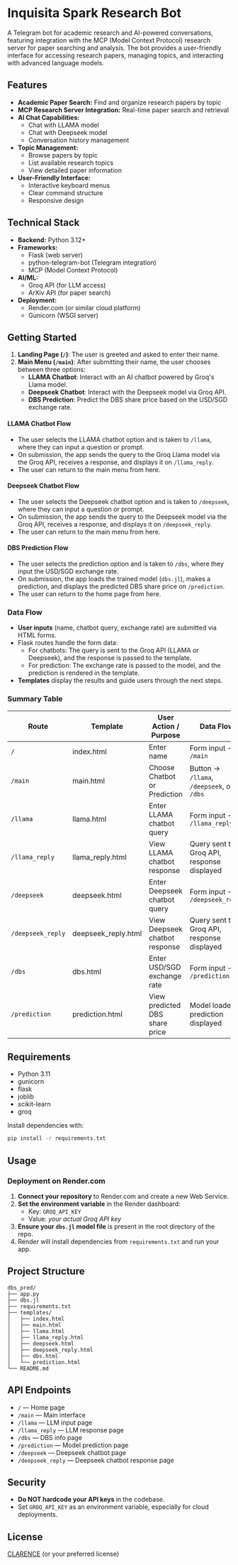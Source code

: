 # Inquisita Spark Research Bot

A Telegram bot for academic research and AI-powered conversations, featuring integration with the MCP (Model Context Protocol) research server for paper searching and analysis. The bot provides a user-friendly interface for accessing research papers, managing topics, and interacting with advanced language models.

## Features

- **Academic Paper Search:** Find and organize research papers by topic
- **MCP Research Server Integration:** Real-time paper search and retrieval
- **AI Chat Capabilities:**
  - Chat with LLAMA model
  - Chat with Deepseek model
  - Conversation history management
- **Topic Management:**
  - Browse papers by topic
  - List available research topics
  - View detailed paper information
- **User-Friendly Interface:**
  - Interactive keyboard menus
  - Clear command structure
  - Responsive design

## Technical Stack

- **Backend:** Python 3.12+
- **Frameworks:**
  - Flask (web server)
  - python-telegram-bot (Telegram integration)
  - MCP (Model Context Protocol)
- **AI/ML:**
  - Groq API (for LLM access)
  - ArXiv API (for paper search)
- **Deployment:**
  - Render.com (or similar cloud platform)
  - Gunicorn (WSGI server)

## Getting Started

1. **Landing Page (`/`)**: The user is greeted and asked to enter their name.
2. **Main Menu (`/main`)**: After submitting their name, the user chooses between three options:
    - **LLAMA Chatbot**: Interact with an AI chatbot powered by Groq's Llama model.
    - **Deepseek Chatbot**: Interact with the Deepseek model via Groq API.
    - **DBS Prediction**: Predict the DBS share price based on the USD/SGD exchange rate.

#### LLAMA Chatbot Flow
- The user selects the LLAMA chatbot option and is taken to `/llama`, where they can input a question or prompt.
- On submission, the app sends the query to the Groq Llama model via the Groq API, receives a response, and displays it on `/llama_reply`.
- The user can return to the main menu from here.

#### Deepseek Chatbot Flow
- The user selects the Deepseek chatbot option and is taken to `/deepseek`, where they can input a question or prompt.
- On submission, the app sends the query to the Deepseek model via the Groq API, receives a response, and displays it on `/deepseek_reply`.
- The user can return to the main menu from here.

#### DBS Prediction Flow
- The user selects the prediction option and is taken to `/dbs`, where they input the USD/SGD exchange rate.
- On submission, the app loads the trained model (`dbs.jl`), makes a prediction, and displays the predicted DBS share price on `/prediction`.
- The user can return to the home page from here.

### Data Flow
- **User inputs** (name, chatbot query, exchange rate) are submitted via HTML forms.
- Flask routes handle the form data:
    - For chatbots: The query is sent to the Groq API (LLAMA or Deepseek), and the response is passed to the template.
    - For prediction: The exchange rate is passed to the model, and the prediction is rendered in the template.
- **Templates** display the results and guide users through the next steps.

### Summary Table

| Route            | Template             | User Action / Purpose                        | Data Flow                                   |
|------------------|----------------------|----------------------------------------------|---------------------------------------------|
| `/`              | index.html           | Enter name                                   | Form input → `/main`                        |
| `/main`          | main.html            | Choose Chatbot or Prediction                 | Button → `/llama`, `/deepseek`, or `/dbs`   |
| `/llama`         | llama.html           | Enter LLAMA chatbot query                    | Form input → `/llama_reply`                 |
| `/llama_reply`   | llama_reply.html     | View LLAMA chatbot response                  | Query sent to Groq API, response displayed  |
| `/deepseek`      | deepseek.html        | Enter Deepseek chatbot query                 | Form input → `/deepseek_reply`              |
| `/deepseek_reply`| deepseek_reply.html  | View Deepseek chatbot response               | Query sent to Groq API, response displayed  |
| `/dbs`           | dbs.html             | Enter USD/SGD exchange rate                  | Form input → `/prediction`                  |
| `/prediction`    | prediction.html      | View predicted DBS share price               | Model loaded, prediction displayed          |

## Requirements

- Python 3.11
- gunicorn
- flask
- joblib
- scikit-learn
- groq

Install dependencies with:
```bash
pip install -r requirements.txt
```

## Usage

### Deployment on Render.com

1. **Connect your repository** to Render.com and create a new Web Service.
2. **Set the environment variable** in the Render dashboard:
    - Key: `GROQ_API_KEY`
    - Value: _your actual Groq API key_
3. **Ensure your `dbs.jl` model file** is present in the root directory of the repo.
4. Render will install dependencies from `requirements.txt` and run your app.

## Project Structure

```
dbs_pred/
├── app.py
├── dbs.jl
├── requirements.txt
├── templates/
│   ├── index.html
│   ├── main.html
│   ├── llama.html
│   ├── llama_reply.html
│   ├── deepseek.html
│   ├── deepseek_reply.html
│   ├── dbs.html
│   └── prediction.html
└── README.md
```

## API Endpoints

- `/` — Home page
- `/main` — Main interface
- `/llama` — LLM input page
- `/llama_reply` — LLM response page
- `/dbs` — DBS info page
- `/prediction` — Model prediction page
- `/deepseek` — Deepseek chatbot page
- `/deepseek_reply` — Deepseek chatbot response page

## Security

- **Do NOT hardcode your API keys** in the codebase.
- Set `GROQ_API_KEY` as an environment variable, especially for cloud deployments.

## License

[CLARENCE](LICENSE) (or your preferred license)